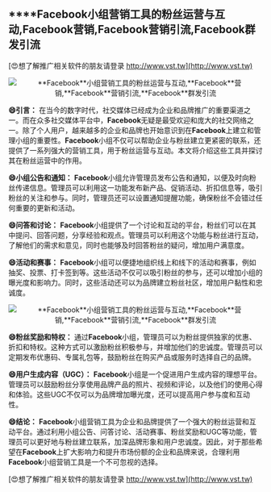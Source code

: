 ## ****Facebook**小组营销工具的粉丝运营与互动,**Facebook**营销,**Facebook**营销引流,**Facebook**群发引流**

[😍想了解推广相关软件的朋友请登录 http://www.vst.tw](http://www.vst.tw)

 <center><img src="https://vst.tw/MP4/tuiguang/png/7.png" alt="**Facebook**小组营销工具的粉丝运营与互动,**Facebook**营销,**Facebook**营销引流,**Facebook**群发引流"></center>

**😄引言：**
在当今的数字时代，社交媒体已经成为企业和品牌推广的重要渠道之一。而在众多社交媒体平台中，**Facebook**无疑是最受欢迎和庞大的社交网络之一。除了个人用户，越来越多的企业和品牌也开始意识到在**Facebook**上建立和管理小组的重要性。**Facebook**小组不仅可以帮助企业与粉丝建立更紧密的联系，还提供了一系列强大的营销工具，用于粉丝运营与互动。本文将介绍这些工具并探讨其在粉丝运营中的作用。

**😄小组公告和通知：**
**Facebook**小组允许管理员发布公告和通知，以便及时向粉丝传递信息。管理员可以利用这一功能发布新产品、促销活动、折扣信息等，吸引粉丝的关注和参与。同时，管理员还可以设置通知提醒功能，确保粉丝不会错过任何重要的更新和活动。

**😄问答和讨论：**
**Facebook**小组提供了一个讨论和互动的平台，粉丝们可以在其中提问、回答问题，分享经验和观点。管理员可以利用这个功能与粉丝进行互动，了解他们的需求和意见，同时也能够及时回答粉丝的疑问，增加用户满意度。

**😄活动和赛事：**
**Facebook**小组可以便捷地组织线上和线下的活动和赛事，例如抽奖、投票、打卡签到等。这些活动不仅可以吸引粉丝的参与，还可以增加小组的曝光度和影响力。同时，这些活动还可以为品牌建立粉丝社区，增加用户黏性和忠诚度。

 <center><img src="https://vst.tw/MP4/tuiguang/png/2.png" alt="**Facebook**小组营销工具的粉丝运营与互动,**Facebook**营销,**Facebook**营销引流,**Facebook**群发引流"></center>

**😄粉丝奖励和特权：**
通过**Facebook**小组，管理员可以为粉丝提供独家的优惠、折扣和特权。这种方式可以激励粉丝积极参与，并增加他们的忠诚度。管理员可以定期发布优惠码、专属礼包等，鼓励粉丝在购买产品或服务时选择自己的品牌。

**😄用户生成内容（UGC）：**
**Facebook**小组是一个促进用户生成内容的理想平台。管理员可以鼓励粉丝分享使用品牌产品的照片、视频和评论，以及他们的使用心得和体验。这些UGC不仅可以为品牌增加曝光度，还可以提高用户参与度和互动性。

**😄结论：**
**Facebook**小组营销工具为企业和品牌提供了一个强大的粉丝运营和互动平台。通过利用小组公告、问答讨论、活动赛事、粉丝奖励和UGC等功能，管理员可以更好地与粉丝建立联系，加深品牌形象和用户忠诚度。因此，对于那些希望在**Facebook**上扩大影响力和提升市场份额的企业和品牌来说，合理利用**Facebook**小组营销工具是一个不可忽视的选择。

[😍想了解推广相关软件的朋友请登录 http://www.vst.tw](http://www.vst.tw)



